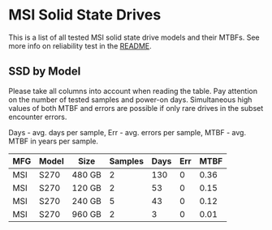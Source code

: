 MSI Solid State Drives
======================

This is a list of all tested MSI solid state drive models and their MTBFs. See
more info on reliability test in the [README](https://github.com/linuxhw/SMART).

SSD by Model
------------

Please take all columns into account when reading the table. Pay attention on the
number of tested samples and power-on days. Simultaneous high values of both MTBF
and errors are possible if only rare drives in the subset encounter errors.

Days - avg. days per sample,
Err  - avg. errors per sample,
MTBF - avg. MTBF in years per sample.

| MFG       | Model              | Size   | Samples | Days  | Err   | MTBF |
|-----------|--------------------|--------|---------|-------|-------|------|
| MSI       | S270               | 480 GB | 2       | 130   | 0     | 0.36   |
| MSI       | S270               | 120 GB | 2       | 53    | 0     | 0.15   |
| MSI       | S270               | 240 GB | 5       | 43    | 0     | 0.12   |
| MSI       | S270               | 960 GB | 2       | 3     | 0     | 0.01   |
